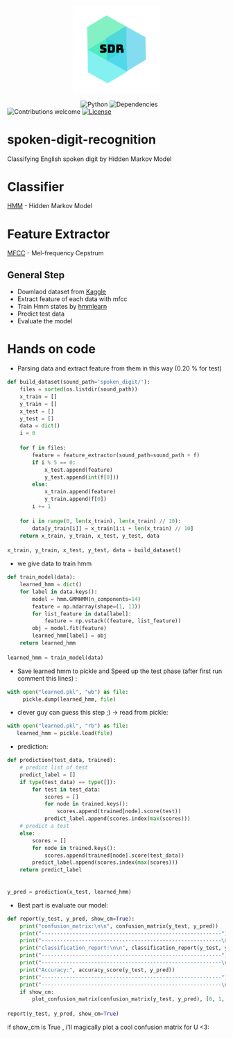 <p align="center"><img width=40% src="https://github.com/ralireza/spoken-digit-recognition/blob/master/logo.png"></p>

&nbsp;&nbsp;&nbsp;&nbsp;&nbsp;&nbsp;&nbsp;&nbsp;&nbsp;&nbsp;&nbsp;&nbsp;&nbsp;&nbsp;&nbsp;&nbsp;&nbsp;&nbsp;&nbsp;&nbsp;&nbsp;&nbsp;&nbsp;&nbsp;&nbsp;&nbsp;&nbsp;&nbsp;&nbsp;&nbsp;&nbsp;&nbsp;&nbsp;&nbsp;&nbsp;&nbsp;&nbsp;&nbsp;&nbsp;&nbsp;&nbsp;&nbsp;
![Python](https://img.shields.io/badge/python-v3.6+-blue.svg)
![Dependencies](https://img.shields.io/badge/dependencies-up%20to%20date-brightgreen.svg)
![Contributions welcome](https://img.shields.io/badge/contributions-welcome-orange.svg)
[![License](https://img.shields.io/github/license/ralireza/PHDR.svg)](https://opensource.org/licenses/MIT)



# spoken-digit-recognition
Classifying English spoken digit by Hidden Markov Model 

# Classifier 
[HMM](https://en.wikipedia.org/wiki/Hidden_Markov_model) - Hidden Markov Model


# Feature Extractor
[MFCC](https://en.wikipedia.org/wiki/Mel-frequency_cepstrum) - Mel-frequency Cepstrum


## General Step
* Downlaod dataset from [Kaggle](https://www.kaggle.com/divyanshu99/spoken-digit-dataset)
* Extract feature of each data with mfcc
* Train Hmm states by [hmmlearn](https://hmmlearn.readthedocs.io/en/latest/)
* Predict test data
* Evaluate the model

# Hands on code

* Parsing data and extract feature from them in this way (0.20 % for test)
```python
def build_dataset(sound_path='spoken_digit/'):
    files = sorted(os.listdir(sound_path))
    x_train = []
    y_train = []
    x_test = []
    y_test = []
    data = dict()
    i = 0

    for f in files:
        feature = feature_extractor(sound_path=sound_path + f)
        if i % 5 == 0:
            x_test.append(feature)
            y_test.append(int(f[0]))
        else:
            x_train.append(feature)
            y_train.append(f[0])
        i += 1

    for i in range(0, len(x_train), len(x_train) // 10):
        data[y_train[i]] = x_train[i:i + len(x_train) // 10]
    return x_train, y_train, x_test, y_test, data

x_train, y_train, x_test, y_test, data = build_dataset()
```
* we give data to train hmm
```python
def train_model(data):
    learned_hmm = dict()
    for label in data.keys():
        model = hmm.GMMHMM(n_components=14)
        feature = np.ndarray(shape=(1, 13))
        for list_feature in data[label]:
            feature = np.vstack((feature, list_feature))
        obj = model.fit(feature)
        learned_hmm[label] = obj
    return learned_hmm
    
learned_hmm = train_model(data)

```

* Save learned hmm to pickle and Speed up the test phase (after first run comment this lines) :
```python
with open("learned.pkl", "wb") as file:
     pickle.dump(learned_hmm, file)
```
* clever guy can guess this step ;) -> read from pickle:
 ```python
 with open("learned.pkl", "rb") as file:
    learned_hmm = pickle.load(file)
```

* prediction:
```python
def prediction(test_data, trained):
    # predict list of test
    predict_label = []
    if type(test_data) == type([]):
        for test in test_data:
            scores = []
            for node in trained.keys():
                scores.append(trained[node].score(test))
            predict_label.append(scores.index(max(scores)))
    # predict a test
    else:
        scores = []
        for node in trained.keys():
            scores.append(trained[node].score(test_data))
        predict_label.append(scores.index(max(scores)))
    return predict_label
    

y_pred = prediction(x_test, learned_hmm)

```

* Best part is evaluate our model:
```python
def report(y_test, y_pred, show_cm=True):
    print("confusion_matrix:\n\n", confusion_matrix(y_test, y_pred))
    print("----------------------------------------------------------")
    print("----------------------------------------------------------\n")
    print("classification_report:\n\n", classification_report(y_test, y_pred))
    print("----------------------------------------------------------")
    print("----------------------------------------------------------\n")
    print("Accuracy:", accuracy_score(y_test, y_pred))
    print("----------------------------------------------------------")
    print("----------------------------------------------------------\n")
    if show_cm:
        plot_confusion_matrix(confusion_matrix(y_test, y_pred), [0, 1, 2, 3, 4, 5, 6, 7, 8, 9])

report(y_test, y_pred, show_cm=True)
```
if show_cm is True , i'll  magically plot a cool confusion matrix for U <3:

